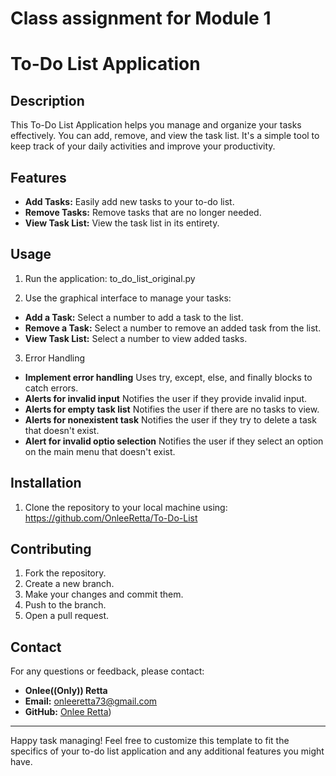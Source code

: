 # Class assignment for Module 1
# To-Do List Application

## Description
This To-Do List Application helps you manage and organize your tasks effectively. You can add, remove, and view the task list. 
It's a simple tool to keep track of your daily activities and improve your productivity.

## Features
- **Add Tasks:** Easily add new tasks to your to-do list.
- **Remove Tasks:** Remove tasks that are no longer needed.
- **View Task List:** View the task list in its entirety.

## Usage
1. Run the application:
to_do_list_original.py

2. Use the graphical interface to manage your tasks:
- **Add a Task:** Select a number to add a task to the list.
- **Remove a Task:** Select a number to remove an added task from the list.
- **View Task List:** Select a number to view added tasks.

3. Error Handling
- **Implement error handling** Uses try, except, else, and finally blocks to catch errors.
- **Alerts for invalid input**  Notifies the user if they provide invalid input.
- **Alerts for empty task list** Notifies the user if there are no tasks to view.
- **Alerts for nonexistent task** Notifies the user if they try to delete a task that doesn't exist.
- **Alert for invalid optio selection** Notifies the user if they select an option on the main menu that doesn't exist.

## Installation
1. Clone the repository to your local machine using: https://github.com/OnleeRetta/To-Do-List

## Contributing 
1. Fork the repository. 
2. Create a new branch.
3. Make your changes and commit them.
4. Push to the branch.
5. Open a pull request.

## Contact
For any questions or feedback, please contact:
- **Onlee((Only)) Retta**
- **Email:** onleeretta73@gmail.com
- **GitHub:** [Onlee Retta](https://github.com/OnleeRetta))

---

Happy task managing!
Feel free to customize this template to fit the specifics of your to-do list application and any additional features you might have. 

